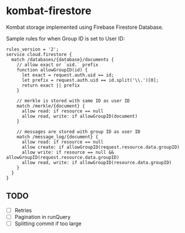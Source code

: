 kombat-firestore
================

Kombat storage implemented using Firebase Firestore Database.

Sample rules for when Group ID is set to User ID:

```
rules_version = '2';
service cloud.firestore {
  match /databases/{database}/documents {
    // allow exact or `uid.` prefix
    function allowGroupID(id) {
      let exact = request.auth.uid == id;
      let prefix = request.auth.uid == id.split('\\.')[0];
      return exact || prefix
    }

    // merkle is stored with same ID as user ID
    match /merkle/{document} {
      allow read: if resource == null
      allow read, write: if allowGroupID(document)
    }

    // messages are stored with group ID as user ID
    match /message_log/{document} {
      allow read: if resource == null
      allow create: if allowGroupID(request.resource.data.groupID)
      allow write: if resource == null && allowGroupID(request.resource.data.groupID)
      allow read, write: if allowGroupID(resource.data.groupID)
    }
  }
}
```

## TODO
- [ ] Retries
- [ ] Pagination in runQuery
- [ ] Splitting commit if too large
